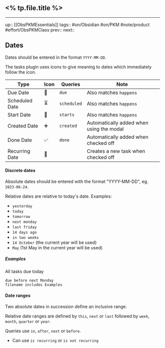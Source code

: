 ## <% tp.file.title %>


---
up:: [[ObsPKMEssentials]]
tags:: #on/Obsidian #on/PKM  #note/product #effort/ObsPKMClass 
prev:: 
next:: 
## Dates

Dates should be entered in the format `YYYY-MM-DD`. 

The tasks plugin uses icons to give meaning to dates which immediately follow the icon.

|Type|Icon|Queries|Note|
|---|---|---|---|
|Due Date|📅|`due`|Also matches `happens`|
|Scheduled Date|⏳|`scheduled`|Also matches `happens`|
|Start Date|🛫|`starts`|Also matches `happens`|
|Created Date|➕|`created`|Automatically added when using the modal|
|Done Date|✅|`done`|Automatically added when checked off|
|Recurring Date|🔁||Creates a new task when checked off|

#### Discrete dates

Absolute dates should be entered with the format "YYYY-MM-DD", eg. `2023-06-24`.

Relative dates are relative to today's date. Examples:

- `yesterday`
- `today`
- `tomorrow`
- `next monday`
- `last friday`
- `14 days ago`
- `in two weeks`
- `14 October` (the current year will be used)
- `May` (1st May in the current year will be used)

##### Examples

All tasks due today

```tasks
due before next Monday
filename includes Examples
```

#### Date ranges

Two absolute dates in succession define an inclusive range.

Relative date ranges are defined by  `this`, `next` or `last` followed by `week`, `month`, `quarter` or `year`.

Queries use `in`, `after`, `next` or `before`.

- Can use  `is recurring` or `is not recurring`
